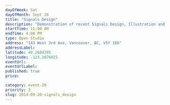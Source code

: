 ```yaml
---
dayOfWeek: Sat
dayOfMonth: Sept 20
title: "Signals Design"
description: "Demonstration of recent Signals Design, Illustration and Interactive projects. We will have copies of the Signals-designed Wayward Arts magazine issue to give away."
startTime: 11:00 AM
endTime: 4:00 PM
type: Open Studio
address: "143 West 3rd Ave, Vancouver, BC, V5Y 1E6"
addressLabel: 
latitude: 49.2684395
longitude: -123.1076815
eventUrl: 
eventUrlLabel: 
published: true
price: 

category: event-20
priority: 3
slug: 2014-09-20-signals_design
---
```

